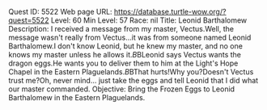 Quest ID: 5522
Web page URL: https://database.turtle-wow.org/?quest=5522
Level: 60
Min Level: 57
Race: nil
Title: Leonid Barthalomew
Description: I received a message from my master, Vectus.Well, the message wasn't really from Vectus...it was from someone named Leonid Barthalomew.I don't know Leonid, but he knew my master, and no one knows my master unless he allows it.$B$BLeonid says Vectus wants the dragon eggs.He wants you to deliver them to him at the Light's Hope Chapel in the Eastern Plaguelands.$B$BThat hurts!Why you?Doesn't Vectus trust me?Oh, never mind... just take the eggs and tell Leonid that I did what our master commanded.
Objective: Bring the Frozen Eggs to Leonid Barthalomew in the Eastern Plaguelands.

